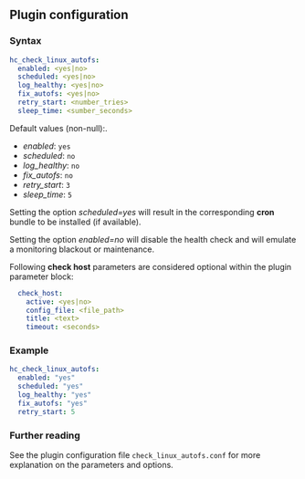 ## Plugin configuration

### Syntax

```yaml
hc_check_linux_autofs:
  enabled: <yes|no>
  scheduled: <yes|no>
  log_healthy: <yes|no>
  fix_autofs: <yes|no>
  retry_start: <number_tries>
  sleep_time: <sumber_seconds>
```

Default values (non-null):.
* *enabled*: `yes`
* *scheduled*: `no`
* *log_healthy*: `no`
* *fix_autofs*: `no`
* *retry_start*: `3`
* *sleep_time*: `5`

Setting the option *scheduled=yes* will result in the corresponding **cron** bundle to be installed (if available).

Setting the option *enabled=no* will disable the health check and will emulate a monitoring blackout or maintenance.

Following **check host** parameters are considered optional within the plugin parameter block:

```yaml
  check_host:
    active: <yes|no>
    config_file: <file_path>
    title: <text>
    timeout: <seconds>
```

### Example

```yaml
hc_check_linux_autofs:
  enabled: "yes"
  scheduled: "yes"    
  log_healthy: "yes"
  fix_autofs: "yes"
  retry_start: 5
```

### Further reading

See the plugin configuration file `check_linux_autofs.conf` for more explanation on the parameters and options.
